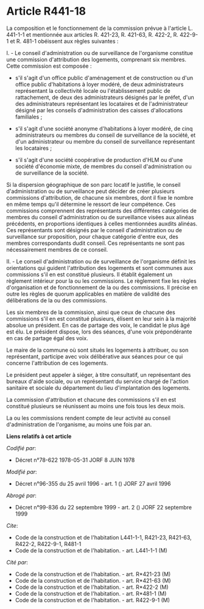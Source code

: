 # Article R441-18

La composition et le fonctionnement de la commission prévue à l'article L. 441-1-1 et mentionnée aux articles R. 421-23, R.
421-63, R. 422-2, R. 422-9-1 et R. 481-1 obéissent aux règles suivantes :

I. - Le conseil d'administration ou de surveillance de l'organisme constitue une commission d'attribution des logements,
comprenant six membres. Cette commission est composée :

- s'il s'agit d'un office public d'aménagement et de construction ou d'un office public d'habitations à loyer modéré, de deux
administrateurs représentant la collectivité locale ou l'établissement public de rattachement, de deux des administrateurs
désignés par le préfet, d'un des administrateurs représentant les locataires et de l'administrateur désigné par les conseils
d'administration des caisses d'allocations familiales ;

- s'il s'agit d'une société anonyme d'habitations à loyer modéré, de cinq administrateurs ou membres du conseil de
surveillance de la société, et d'un administrateur ou membre du conseil de surveillance représentant les locataires ;

- s'il s'agit d'une société coopérative de production d'HLM ou d'une société d'économie mixte, de membres du conseil
d'administration ou de surveillance de la société.

Si la dispersion géographique de son parc locatif le justifie, le conseil d'administration ou de surveillance peut décider de
créer plusieurs commissions d'attribution, de chacune six membres, dont il fixe le nombre en même temps qu'il détermine le
ressort de leur compétence. Ces commissions comprennent des représentants des différentes catégories de membres du conseil
d'administration ou de surveillance visées aux alinéas précédents, en proportions identiques à celles mentionnées auxdits
alinéas. Ces représentants sont désignés par le conseil d'administration ou de surveillance sur proposition, pour chaque
catégorie d'entre eux, des membres correspondants dudit conseil. Ces représentants ne sont pas nécessairement membres de ce
conseil.

II. - Le conseil d'administration ou de surveillance de l'organisme définit les orientations qui guident l'attribution des
logements et sont communes aux commissions s'il en est constitué plusieurs. Il établit également un règlement intérieur pour
la ou les commissions. Le règlement fixe les règles d'organisation et de fonctionnement de la ou des commissions. Il précise
en outre les règles de quorum applicables en matière de validité des délibérations de la ou des commissions.

Les six membres de la commission, ainsi que ceux de chacune des commissions s'il en est constitué plusieurs, élisent en leur
sein à la majorité absolue un président. En cas de partage des voix, le candidat le plus âgé est élu. Le président dispose,
lors des séances, d'une voix prépondérante en cas de partage égal des voix.

Le maire de la commune où sont situés les logements à attribuer, ou son représentant, participe avec voix délibérative aux
séances pour ce qui concerne l'attribution de ces logements.

Le président peut appeler à siéger, à titre consultatif, un représentant des bureaux d'aide sociale, ou un représentant du
service chargé de l'action sanitaire et sociale du département du lieu d'implantation des logements.

La commission d'attribution et chacune des commissions s'il en est constitué plusieurs se réunissent au moins une fois tous
les deux mois.

La ou les commissions rendent compte de leur activité au conseil d'administration de l'organisme, au moins une fois par an.

**Liens relatifs à cet article**

_Codifié par_:

  - Décret n°78-622 1978-05-31 JORF 8 JUIN 1978

_Modifié par_:

  - Décret n°96-355 du 25 avril 1996 - art. 1 () JORF 27 avril 1996

_Abrogé par_:

  - Décret n°99-836 du 22 septembre 1999 - art. 2 () JORF 22 septembre 1999

_Cite_:

  - Code de la construction et de l'habitation L441-1-1, R421-23, R421-63, R422-2, R422-9-1, R481-1
  - Code de la construction et de l'habitation. - art. L441-1-1 (M)

_Cité par_:

  - Code de la construction et de l'habitation. - art. R*421-23 (M)
  - Code de la construction et de l'habitation. - art. R*421-63 (M)
  - Code de la construction et de l'habitation. - art. R*422-2 (M)
  - Code de la construction et de l'habitation. - art. R*481-1 (M)
  - Code de la construction et de l'habitation. - art. R422-9-1 (M)
